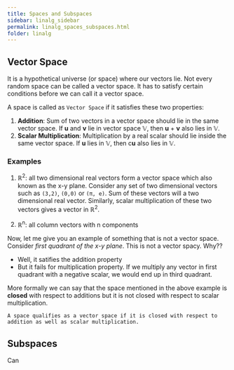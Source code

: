 ```yaml
---
title: Spaces and Subspaces
sidebar: linalg_sidebar
permalink: linalg_spaces_subspaces.html
folder: linalg
---
```


## Vector Space
It is a hypothetical universe (or space) where our vectors lie. 
Not every random space can be called a vector space.
It has to satisfy certain conditions before we can call it a vector space.

A space is called as `Vector Space` if it satisfies these two properties:
1. **Addition**: Sum of two vectors in a vector space should lie in the same vector space.
If **u** and **v** lie in vector space 𝕍, then **u** + **v** also lies in 𝕍.
2. **Scalar Multiplication**: Multiplication by a real scalar should lie inside the same vector space.
If **u** lies in 𝕍, then c**u** also lies in 𝕍.

### Examples
1. ℝ<sup>2</sup>: all two dimensional real vectors form a vector space which also known as the x-y plane. 
Consider any set of two dimensional vectors such as `(3,2)`, `(0,0)` or `(π, e)`. 
Sum of these vectors will a two dimensional real vector. Similarly, scalar multiplication of these two vectors gives a vector in ℝ<sup>2</sup>.

2. ℝ<sup>n</sup>: all column vectors with n components

Now, let me give you an example of something that is not a vector space. 
Consider _first quadrant of the x-y plane_. This is not a vector spacy. Why??
- Well, it satifies the addition property
- But it fails for multiplication property. If we multiply any vector in first quadrant with a negative scalar, we would end up in third quadrant.

More formally we can say that the space mentioned in the above example is **closed** with respect to additions but it is not closed with respect to scalar multiplication.

```A space qualifies as a vector space if it is closed with respect to addition as well as scalar multiplication.```   


## Subspaces
Can